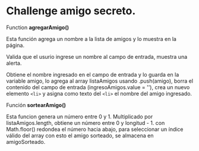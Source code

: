 # Challenge amigo secreto.

Function **agregarAmigo()**

Esta función agrega un nombre a la lista de amigos y lo muestra en la página.

Valida que el usurio  ingrese un nombre al campo de entrada, muestra una alerta.

Obtiene el nombre ingresado en el campo de entrada y lo guarda en la variable amigo, lo agrega al array listaAmigos usando .push(amigo), borra el contenido del campo de entrada (ingresoAmigos.value = ''), crea un nuevo elemento ```<li>``` y
asigna como texto del ```<li>``` el nombre del amigo ingresado.


Función **sortearAmigo()**

Esta funcion genera un número entre 0 y 1. Multiplicado por listaAmigos.length, obtiene un número entre 0 y longitud - 1.
con Math.floor() redondea el número hacia abajo, para seleccionar un índice válido del array con esto el amigo sorteado, se almacena en amigoSorteado.
